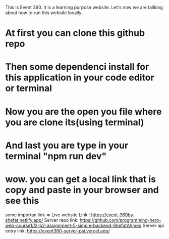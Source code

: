 This is Event 360. It is a learning purpose website. Let's now we are tailking about how to run this website locally.


# At first you can clone this github repo
# Then some dependenci install for this application in your code editor or terminal
# Now you are the open you file where you are clone its(using terminal)
# And last you are type in your terminal "npm run dev"
# wow. you can get a local link that is copy and paste in your browser and see this 


some importan link =>
Live website Link : https://event-360by-shefat.netlify.app/
Server repo link: https://github.com/programming-hero-web-course1/l2-b2-assignment-5-simple-backend-ShefatAhmed
Server api entry link: https://event360-server-psi.vercel.app/ 